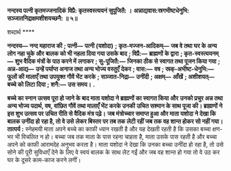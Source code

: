 **नन्दस्य पत्नी कृतमज्जनादिकं** **विप्रै: कृतस्वस्त्ययनं सुपूजितै: ।** **अन्नाद्यवास:स्रगभीष्टधेनुभि:** **सञ्जातनिद्राक्षमशीशयच्छनै: ॥ ५॥** 

शब्दार्थ **** 

**नन्दस्य—** **नन्द महाराज की** **; पत्नी—** **पत्नी (यशोदा)** **; कृत-मज्जन-आदिकम्—** **जब वे तथा घर के अन्य लोग नहा चुके और** **बालक को भी नहला दिया गया उसके बाद** **; विप्रै:—** **ब्राह्मणों के द्वारा** **; कृत-स्वस्त्ययनम्—** **शुभ वैदिक मंत्रों के पाठ करने में** **लगाकर** **; सु-पूजितै:—** **जिनका ठीक से स्वागत तथा पूजन किया गया** **; अन्न-आद्य—** **उन्हें पर्याप्त अनाज तथा अन्य भोज्य वस्तुएँ** **देकर** **; वास:—** **वष** **; स्रक्-अभीष्ट-धेनुभि:—** **फूलों की मालाएँ तथा उपयुक्त गौवें भेंट करके** **; सञ्जात-निद्रा—** **उनींदी** **; अक्षम्—** **आँखें** **; अशीशयत्—** **बच्चे को लिटा दिया** **; शनै:—** **उस समय।** **.** 

**बच्चे का स्नान उत्सव पूरा हो जाने के बाद माता यशोदा ने ब्राह्मणों का स्वागत किया और** **उनको प्रचुर अन्न तथा अन्य भोज्य पदार्थ, वष, वांछित गौवें तथा मालाएँ भेंट करके उनकी** **उचित सश्मान के साथ पूजा की। ब्राह्मणों ने इस शुभ उत्सव पर उचित रीति से वैदिक मंत्र पढ़े।** **जब मंत्रोच्चार समाप्त हुआ और माता यशोदा ने देखा कि बालक उनींदा हो रहा है, तो वे उसे** **लेकर बिस्तर पर तब तक लेटी रहीं जब तक वह शान्त होकर सो नहीं गया।** **तात्पर्य :** स्नेहमयी माता अपने बच्चे का काफी ध्यान रखती है और यह देखती रहती है कि उसका बच्चा क्षण-भर भी विचलित न हो। बच्चा जब तक माता के पास रहना चाहता है, माता उसके पास रहती है और बच्चा अपने को काफी आरामदेह अनुभव करता है। माता यशोदा ने देखा कि उनका बच्चा उनींदा हो रहा है, तो उसे सोने की पूरी सुविधाएँ देने के लिए वे स्वयं बालक के साथ लेट गईं और जब वह शान्त हो गया तो वे उठ कर घर के दूसरे काम-काज करने लगीं।  
